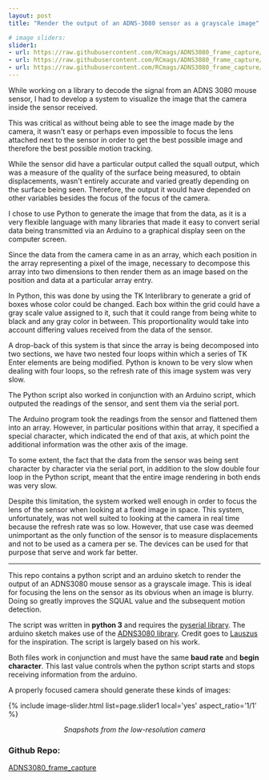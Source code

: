 ```yaml
---
layout: post
title: "Render the output of an ADNS-3080 sensor as a grayscale image"

# image sliders:
slider1:
- url: https://raw.githubusercontent.com/RCmags/ADNS3080_frame_capture/main/images/car.png
- url: https://raw.githubusercontent.com/RCmags/ADNS3080_frame_capture/main/images/hand.png
- url: https://raw.githubusercontent.com/RCmags/ADNS3080_frame_capture/main/images/ruler.png
---
```


While working on a library to decode the signal from an ADNS 3080 mouse sensor, I had to develop a system to visualize the image that the camera inside the sensor received.

This was critical as without being able to see the image made by the camera, it wasn't easy or perhaps even impossible to focus the lens attached next to the sensor in order to get the best possible image and therefore the best possible motion tracking.

While the sensor did have a particular output called the squall output, which was a measure of the quality of the surface being measured, to obtain displacements, wasn't entirely accurate and varied greatly depending on the surface being seen. Therefore, the output it would have depended on other variables besides the focus of the focus of the camera.

I chose to use Python to generate the image that from the data, as it is a very flexible language with many libraries that made it easy to convert serial data being transmitted via an Arduino to a graphical display seen on the computer screen.

Since the data from the camera came in as an array, which each position in the array representing a pixel of the image, necessary to decompose this array into two dimensions to then render them as an image based on the position and data at a particular array entry.

In Python, this was done by using the TK Interlibrary to generate a grid of boxes whose color could be changed. 
Each box within the grid could have a gray scale value assigned to it, such that it could range from being white to black and any gray color in between. This proportionality would take into account differing values received from the data of the sensor.

A drop-back of this system is that since the array is being decomposed into two sections, we have two nested four loops within which a series of TK Enter elements are being modified. Python is known to be very slow when dealing with four loops, so the refresh rate of this image system was very slow.

The Python script also worked in conjunction with an Arduino script, which outputed the readings of the sensor, and sent them via the serial port.

The Arduino program took the readings from the sensor and flattened them into an array. However, in particular positions within that array, it specified a special character, which indicated the end of that axis, at which point the additional information was the other axis of the image.

To some extent, the fact that the data from the sensor was being sent character by character via the serial port, in addition to the slow double four loop in the Python script, meant that the entire image rendering in both ends was very slow.

Despite this limitation, the system worked well enough in order to focus the lens of the sensor when looking at a fixed image in space.
This system, unfortunately, was not well suited to looking at the camera in real time because the refresh rate was so low. However, that use case was deemed unimportant as the only function of the sensor is to measure displacements and not to be used as a camera per se. The devices can be used for that purpose that serve and work far better.

---

This repo contains a python script and an arduino sketch to render the output of an ADNS3080 mouse sensor as a grayscale image. This is ideal for focusing the lens on the sensor as its obvious when an image is blurry. Doing so greatly improves the SQUAL value and the subsequent motion detection. 

The script was written in __python 3__ and requires the [pyserial library](https://pythonhosted.org/pyserial/pyserial.html#overview). The arduino sketch makes use of the [ADNS3080 library](https://github.com/RCmags/ADNS3080). Credit goes to [Lauszus](https://github.com/Lauszus/ADNS3080) for the inspiration. The script is largely based on his work.

Both files work in conjunction and must have the same __baud rate__ and __begin character__. This last value controls when the python script starts and stops receiving information from the arduino. 

A properly focused camera should generate these kinds of images:

{% include image-slider.html list=page.slider1 local='yes' aspect_ratio='1/1' %}
<p align="center"><i>Snapshots from the low-resolution camera</i></p>

### Github Repo:
[ADNS3080_frame_capture](https://github.com/RCmags/ADNS3080_frame_capture)

